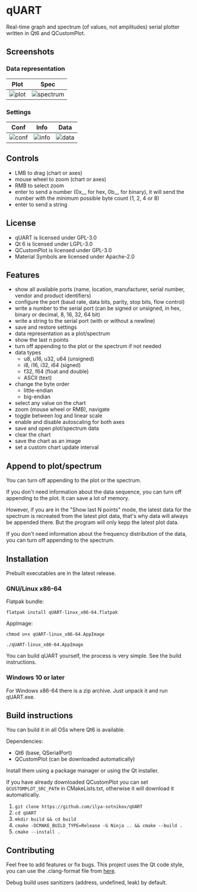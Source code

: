 # qUART
Real-time graph and spectrum (of values, not amplitudes) serial plotter written in Qt6 and QCustomPlot.

## Screenshots

### Data representation
| Plot | Spec |
| --- | --- |
| ![plot](https://user-images.githubusercontent.com/93074662/230701589-416c601c-b989-4ac9-9ae6-a1228335f202.png) | ![spectrum](https://user-images.githubusercontent.com/93074662/230701486-989114de-f245-4ae4-8270-8f248d615ca9.png) |

### Settings

| Conf | Info | Data |
| --- | --- | --- |
| ![conf](https://user-images.githubusercontent.com/93074662/230701678-89395b29-93e0-41fe-aa9a-7181ce4a9455.png) | ![info](https://user-images.githubusercontent.com/93074662/230701835-5f8053c5-d2eb-4153-9793-53d716ca4d12.png) | ![data](https://user-images.githubusercontent.com/93074662/230701883-89a8a6d5-69d0-4050-ac80-130be5deb8e8.png) |

## Controls

- LMB to drag (chart or axes)
- mouse wheel to zoom (chart or axes)
- RMB to select zoom
- enter to send a number (0x__ for hex, 0b__ for binary), it will send the number with the minimum possible byte count (1, 2, 4 or 8)
- enter to send a string

## License
- qUART is licensed under GPL-3.0
- Qt 6 is licensed under LGPL-3.0
- QCustomPlot is licensed under GPL-3.0
- Material Symbols are licensed under Apache-2.0

## Features
- show all available ports (name, location, manufacturer, serial number, vendor and product identifiers)
- configure the port (baud rate, data bits, parity, stop bits, flow control)
- write a number to the serial port (can be signed or unsigned, in hex, binary or decimal, 8, 16, 32, 64 bit)
- write a string to the serial port (with or without a newline)
- save and restore settings
- data representation as a plot/spectrum
- show the last n points
- turn off appending to the plot or the spectrum if not needed
- data types
    - u8, u16, u32, u64 (unsigned)
    - i8, i16, i32, i64 (signed)
    - f32, f64 (float and double)
    - ASCII (text)
- change the byte order
    - little-endian
    - big-endian
- select any value on the chart
- zoom (mouse wheel or RMB), navigate
- toggle between log and linear scale
- enable and disable autoscaling for both axes
- save and open plot/spectrum data
- clear the chart
- save the chart as an image
- set a custom chart update interval

## Append to plot/spectrum

You can turn off appending to the plot or the spectrum.

If you don't need information about the data sequence, you can turn off appending to the plot. It can save a lot of memory.

However, if you are in the "Show last N points" mode, the latest data for the spectrum is recreated from the latest plot data, that's why data will always be appended there. But the program will only kepp the latest plot data.

If you don't need information about the frequency distribution of the data, you can turn off appending to the spectrum.

## Installation

Prebuilt executables are in the latest release.

### GNU/Linux x86-64

Flatpak bundle:

`flatpak install qUART-linux_x86-64.flatpak`

AppImage:

`chmod u+x qUART-linux_x86-64.AppImage`

`./qUART-linux_x86-64.AppImage`

You can build qUART yourself, the process is very simple. See the build instructions.

### Windows 10 or later

For Windows x86-64 there is a zip archive. Just unpack it and run qUART.exe.

## Build instructions
You can build it in all OSs where Qt6 is available.

Dependencies:
- Qt6 (base, QSerialPort)
- QCustomPlot (can be downloaded automatically)

Install them using a package manager or using the Qt installer.

If you have already downloaded QCustomPlot you can set `QCUSTOMPLOT_SRC_PATH` in CMakeLists.txt, otherwise it will download it automatically.

1. `git clone https://github.com/ilya-sotnikov/qUART`
2. `cd qUART`
3. `mkdir build && cd build`
4. `cmake -DCMAKE_BUILD_TYPE=Release -G Ninja .. && cmake --build .`
5. `cmake --install .`

## Contributing
Feel free to add features or fix bugs. This project uses the Qt code style, you can use the .clang-format file from [here](https://code.qt.io/cgit/qt/qt5.git/tree/_clang-format).

Debug build uses sanitizers (address, undefined, leak) by default.
